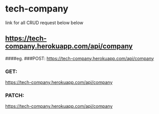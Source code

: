 # tech-company
link for all CRUD request below below
## https://tech-company.herokuapp.com/api/company

####eg.
###POST:
https://tech-company.herokuapp.com/api/company
### GET:
https://tech-company.herokuapp.com/api/company

### PATCH:
https://tech-company.herokuapp.com/api/company
